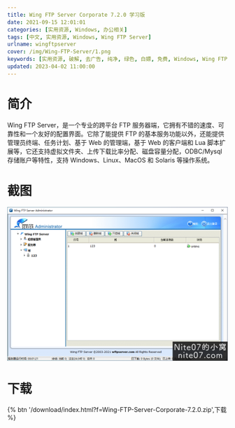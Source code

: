 ```yaml
---
title: Wing FTP Server Corporate 7.2.0 学习版
date: 2021-09-15 12:01:01
categories: [实用资源, Windows, 办公相关]
tags: [中文, 实用资源, Windows, Wing FTP Server]
urlname: wingftpserver
cover: /img/Wing-FTP-Server/1.png
keywords: [实用资源, 破解, 去广告, 纯净, 绿色, 白嫖, 免费, Windows, Wing FTP Server]
updated: 2023-04-02 11:00:00
---
```


# 简介

Wing FTP Server，是一个专业的跨平台 FTP 服务器端，它拥有不错的速度、可靠性和一个友好的配置界面。它除了能提供 FTP 的基本服务功能以外，还能提供管理员终端、任务计划、基于 Web 的管理端，基于 Web 的客户端和 Lua 脚本扩展等，它还支持虚拟文件夹、上传下载比率分配、磁盘容量分配，ODBC/Mysql 存储账户等特性，支持 Windows、Linux、MacOS 和 Solaris 等操作系统。

# 截图

![](/img/Wing-FTP-Server/2.png)

# 下载

{% btn '/download/index.html?f=Wing-FTP-Server-Corporate-7.2.0.zip',下载 %}
